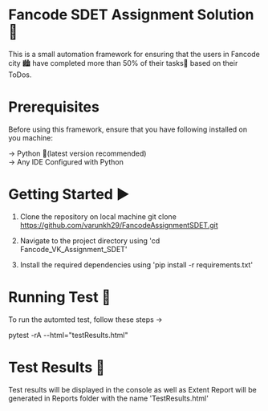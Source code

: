 Fancode SDET Assignment Solution 📒   
=
This is a small automation framework for ensuring that the users in Fancode city 🏙️ have completed more than 50% of their tasks📜 based on their ToDos.


Prerequisites 
=
Before using this framework, ensure that you have following installed on you machine:

-> Python 🚀(latest version recommended)  
-> Any IDE Configured with Python

Getting Started ▶️
=
1. Clone the repository on local machine                                          git clone https://github.com/varunkh29/FancodeAssignmentSDET.git

2. Navigate to the project directory using 'cd Fancode_VK_Assignment_SDET' 

3. Install the required dependencies using 'pip install -r requirements.txt' 

Running Test 🏃
=
To run the automted test, follow these steps ->

pytest -rA --html="testResults.html" 

Test Results 🚀
=
Test results will be displayed in the console as well as Extent Report will be generated in Reports folder with the name 'TestResults.html'


